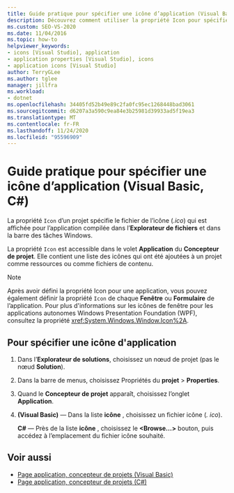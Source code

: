 ```yaml
---
title: Guide pratique pour spécifier une icône d’application (Visual Basic, C#)
description: Découvrez comment utiliser la propriété Icon pour spécifier l’icône que l’Explorateur de fichiers et la barre des tâches Windows affichent pour l’application compilée.
ms.custom: SEO-VS-2020
ms.date: 11/04/2016
ms.topic: how-to
helpviewer_keywords:
- icons [Visual Studio], application
- application properties [Visual Studio], icons
- application icons [Visual Studio]
author: TerryGLee
ms.author: tglee
manager: jillfra
ms.workload:
- dotnet
ms.openlocfilehash: 34405fd52b49e89c2fa0fc95ec1268448bad3061
ms.sourcegitcommit: d6207a3a590c9ea84e3b25981d39933ad5f19ea3
ms.translationtype: MT
ms.contentlocale: fr-FR
ms.lasthandoff: 11/24/2020
ms.locfileid: "95596909"
---
```

# <a name="how-to-specify-an-application-icon-visual-basic-c"></a>Guide pratique pour spécifier une icône d’application (Visual Basic, C#)

La propriété `Icon` d’un projet spécifie le fichier de l’icône (*.ico*) qui est affichée pour l’application compilée dans l’**Explorateur de fichiers** et dans la barre des tâches Windows.

La propriété `Icon` est accessible dans le volet **Application** du **Concepteur de projet**. Elle contient une liste des icônes qui ont été ajoutées à un projet comme ressources ou comme fichiers de contenu.

> [!NOTE]
> Après avoir défini la propriété Icon pour une application, vous pouvez également définir la propriété `Icon` de chaque **Fenêtre** ou **Formulaire** de l’application. Pour plus d'informations sur les icônes de fenêtre pour les applications autonomes Windows Presentation Foundation (WPF), consultez la propriété <xref:System.Windows.Window.Icon%2A>.

## <a name="to-specify-an-application-icon"></a>Pour spécifier une icône d'application

1. Dans l’**Explorateur de solutions**, choisissez un nœud de projet (pas le nœud **Solution**).

1. Dans la barre de menus, choisissez Propriétés du **projet**  >  **Properties**.

1. Quand le **Concepteur de projet** apparaît, choisissez l’onglet **Application**.

1. **(Visual Basic)** &mdash; Dans la liste **icône** , choisissez un fichier icône (*. ico*).

    **C#** &mdash; Près de la liste **icône** , choisissez le **\<Browse...>** bouton, puis accédez à l’emplacement du fichier icône souhaité.

## <a name="see-also"></a>Voir aussi

- [Page application, concepteur de projets (Visual Basic)](../ide/reference/application-page-project-designer-visual-basic.md)
- [Page application, concepteur de projets (C#)](../ide/reference/application-page-project-designer-csharp.md)
